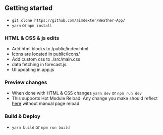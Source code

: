 ## Getting started

- `git clone https://github.com/aimdexter/Weather-App/`
- `yarn` or `npm install`

### HTML & CSS & js edits

- Add html blocks to /public/index.html
- Icons are located in public/icons/
- Add custom css to ./src/main.css
- data fetching in forecast.js
- UI updating in app.js

### Preview changes

- When done with HTML & CSS changes `yarn dev` or `npm run dev`
- This supports Hot Module Reload. Any change you make should reflect [here](http://localhost:3000) without manual page reload

### Build & Deploy

- `yarn build` or `npm run build`
